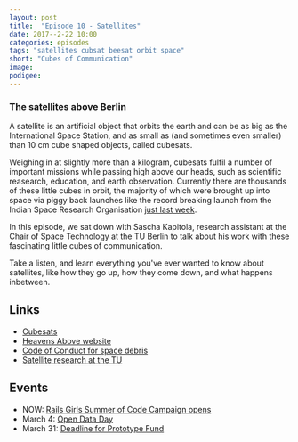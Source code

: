 ```yaml
---
layout: post
title:  "Episode 10 - Satellites"
date: 2017--2-22 10:00
categories: episodes
tags: "satellites cubsat beesat orbit space"
short: "Cubes of Communication"
image:
podigee:
---
```


### The satellites above Berlin

A satellite is an artificial object that orbits the earth and can be as big as   the International Space Station, and as small as (and sometimes even smaller) than 10 cm cube shaped objects, called cubesats.

Weighing in at slightly more than a kilogram, cubesats fulfil a number of important missions while passing high above our heads, such as scientific reasearch, education, and earth observation. Currently there are thousands of these little cubes in orbit, the majority of which were brought up into space via piggy back launches like the record breaking launch from the Indian Space Research Organisation [just last week](http://www.dw.com/en/india-breaks-world-record-with-simultaneous-launch-of-104-satellites/a-37555439).

In this episode, we sat down with Sascha Kapitola, research assistant at the Chair of Space Technology at the TU Berlin to talk about his work with these fascinating little cubes of communication.

Take a listen, and learn everything you've ever wanted to know about satellites, like how they go up, how they come down, and what happens inbetween.

## Links
* [Cubesats](https://en.wikipedia.org/wiki/CubeSat)
* [Heavens Above website](http://heavens-above.com/)
* [Code of Conduct for space debris](http://www.cfr.org/space/code-conduct-outer-space/p26556)
* [Satellite research at the TU](http://www.raumfahrttechnik.tu-berlin.de/menue/forschung/aktuelle_projekte/parameter/en/)

## Events
* NOW: [Rails Girls Summer of Code Campaign opens](https://railsgirlssummerofcode.org/campaign/)
* March 4: [Open Data Day](http://de.opendataday.org/berlin/)
* March 31: [Deadline for Prototype Fund](https://prototypefund.de/en/)

